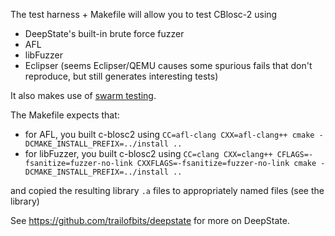 The test harness + Makefile will allow you to test CBlosc-2 using

- DeepState's built-in brute force fuzzer
- AFL
- libFuzzer
- Eclipser (seems Eclipser/QEMU causes some spurious fails that don't reproduce, but still generates interesting tests)

It also makes use of [swarm testing](https://agroce.github.io/issta12.pdf).

The Makefile expects that:

- for AFL, you built c-blosc2 using `CC=afl-clang CXX=afl-clang++ cmake -DCMAKE_INSTALL_PREFIX=../install ..`
- for libFuzzer, you built c-blosc2 using `CC=clang CXX=clang++ CFLAGS=-fsanitize=fuzzer-no-link CXXFLAGS=-fsanitize=fuzzer-no-link cmake -DCMAKE_INSTALL_PREFIX=../install ..`

and copied the resulting library `.a` files to appropriately named files (see the library)

See https://github.com/trailofbits/deepstate for more on DeepState.
